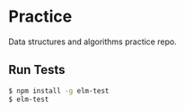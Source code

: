 # Practice

Data structures and algorithms practice repo.

## Run Tests

```sh
$ npm install -g elm-test
$ elm-test
```
